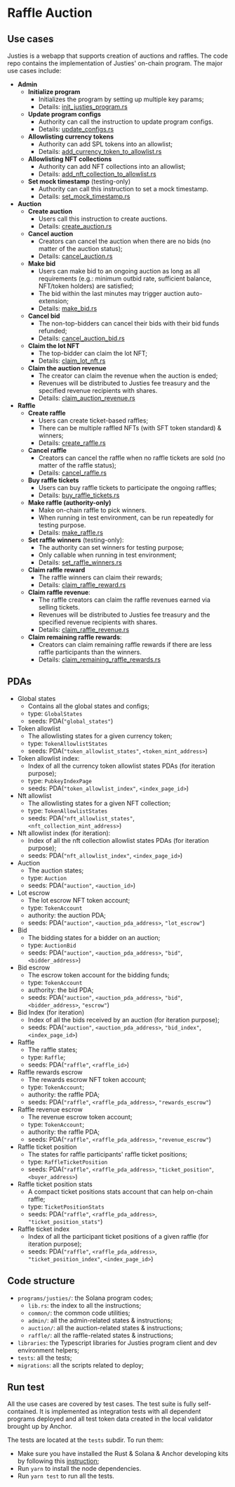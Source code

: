 # Raffle Auction
## Use cases

Justies is a webapp that supports creation of auctions and raffles. The code repo contains the implementation of
Justies' on-chain program. The major use cases include:

* **Admin**
  * **Initialize program**
    * Initializes the program by setting up multiple key params;
    * Details: [init_justies_program.rs](programs/justies/src/admin/init_justies_program.rs)
  * **Update program configs**
    * Authority can call the instruction to update program configs. 
    * Details: [update_configs.rs](programs/justies/src/admin/update_configs.rs)
  * **Allowlisting currency tokens**
    * Authority can add SPL tokens into an allowlist;
    * Details: [add_currency_token_to_allowlist.rs](programs/justies/src/admin/add_currency_token_to_allowlist.rs)
  * **Allowlisting NFT collections**
    * Authority can add NFT collections into an allowlist;
    * Details: [add_nft_collection_to_allowlist.rs](programs/justies/src/admin/add_nft_collection_to_allowlist.rs)
  * **Set mock timestamp** (testing-only)
    * Authority can call this instruction to set a mock timestamp.
    * Details: [set_mock_timestamp.rs](programs/justies/src/admin/set_mock_timestamp.rs)
* **Auction**
  * **Create auction**
    * Users call this instruction to create auctions.
    * Details: [create_auction.rs](programs/justies/src/auction/create_auction.rs)
  * **Cancel auction**
    * Creators can cancel the auction when there are no bids (no matter of the auction status);
    * Details: [cancel_auction.rs](programs/justies/src/auction/cancel_auction.rs)
  * **Make bid**
    * Users can make bid to an ongoing auction as long as all requirements (e.g.: minimum outbid rate,
    sufficient balance, NFT/token holders) are satisfied;
    * The bid within the last minutes may trigger auction auto-extension;
    * Details: [make_bid.rs](programs/justies/src/auction/make_bid.rs)
  * **Cancel bid**
    * The non-top-bidders can cancel their bids with their bid funds refunded;
    * Details: [cancel_auction_bid.rs](programs/justies/src/auction/cancel_auction_bid.rs)
  * **Claim the lot NFT**
    * The top-bidder can claim the lot NFT;
    * Details: [claim_lot_nft.rs](programs/justies/src/auction/claim_lot_nft.rs)
  * **Claim the auction revenue**
    * The creator can claim the revenue when the auction is ended;
    * Revenues will be distributed to Justies fee treasury and the specified revenue recipients with shares.
    * Details: [claim_auction_revenue.rs](programs/justies/src/auction/claim_auction_revenue.rs)
* **Raffle**
  * **Create raffle**
    * Users can create ticket-based raffles;
    * There can be multiple raffled NFTs (with SFT token standard) & winners;
    * Details: [create_raffle.rs](programs/justies/src/raffle/create_raffle.rs)
  * **Cancel raffle**
    * Creators can cancel the raffle when no raffle tickets are sold (no matter of the raffle status);
    * Details: [cancel_raffle.rs](programs/justies/src/raffle/cancel_raffle.rs)
  * **Buy raffle tickets**
    * Users can buy raffle tickets to participate the ongoing raffles;
    * Details: [buy_raffle_tickets.rs](programs/justies/src/raffle/buy_raffle_tickets.rs)
  * **Make raffle (authority-only)**
    * Make on-chain raffle to pick winners.
    * When running in test environment, can be run repeatedly for testing purpose.
    * Details: [make_raffle.rs](programs/justies/src/raffle/make_raffle.rs)
  * **Set raffle winners** (testing-only):
    * The authority can set winners for testing purpose;
    * Only callable when running in test environment;
    * Details: [set_raffle_winners.rs](programs/justies/src/raffle/set_raffle_winners.rs)
  * **Claim raffle reward**
    * The raffle winners can claim their rewards;
    * Details: [claim_raffle_reward.rs](programs/justies/src/raffle/claim_raffle_reward.rs)
  * **Claim raffle revenue**:
    * The raffle creators can claim the raffle revenues earned via selling tickets.
    * Revenues will be distributed to Justies fee treasury and the specified revenue recipients with shares.
    * Details: [claim_raffle_revenue.rs](programs/justies/src/raffle/claim_raffle_revenue.rs)
  * **Claim remaining raffle rewards**:
    * Creators can claim remaining raffle rewards if there are less raffle participants than the winners.
    * Details: [claim_remaining_raffle_rewards.rs](programs/justies/src/raffle/claim_remaining_raffle_rewards.rs)

## PDAs
* Global states
  * Contains all the global states and configs;
  * type: `GlobalStates`
  * seeds: PDA(`"global_states"`)
* Token allowlist
  * The allowlisting states for a given currency token;
  * type: `TokenAllowlistStates`
  * seeds: PDA(`"token_allowlist_states"`, `<token_mint_address>`)
* Token allowlist index:
  * Index of all the currency token allowlist states PDAs (for iteration purpose);
  * type: `PubkeyIndexPage`
  * seeds: PDA(`"token_allowlist_index"`, `<index_page_id>`)
* Nft allowlist
  * The allowlisting states for a given NFT collection;
  * type: `TokenAllowlistStates`
  * seeds: PDA(`"nft_allowlist_states"`, `<nft_collection_mint_address>`)
* Nft allowlist index (for iteration):
  * Index of all the nft collection allowlist states PDAs (for iteration purpose);
  * seeds: PDA(`"nft_allowlist_index"`, `<index_page_id>`)
* Auction
  * The auction states;
  * type: `Auction`
  * seeds: PDA(`"auction"`, `<auction_id>`)
* Lot escrow
  * The lot escrow NFT token account;
  * type: `TokenAccount`
  * authority: the auction PDA;
  * seeds: PDA(`"auction"`, `<auction_pda_address>`, `"lot_escrow"`)
* Bid
  * The bidding states for a bidder on an auction;
  * type: `AuctionBid`
  * seeds: PDA(`"auction"`, `<auction_pda_address>`, `"bid"`, `<bidder_address>`)
* Bid escrow
  * The escrow token account for the bidding funds;
  * type: `TokenAccount`
  * authority: the bid PDA;
  * seeds: PDA(`"auction"`, `<auction_pda_address>`, `"bid"`, `<bidder_address>`, `"escrow"`)
* Bid Index (for iteration)
  * Index of all the bids received by an auction (for iteration purpose);
  * seeds: PDA(`"auction"`, `<auction_pda_address>`, `"bid_index"`, `<index_page_id>`)
* Raffle
  * The raffle states;
  * type: `Raffle`;
  * seeds: PDA(`"raffle"`, `<raffle_id>`)
* Raffle rewards escrow
  * The rewards escrow NFT token account;
  * type: `TokenAccount`;
  * authority: the raffle PDA;
  * seeds: PDA(`"raffle"`, `<raffle_pda_address>`, `"rewards_escrow"`)
* Raffle revenue escrow
  * The revenue escrow token account;
  * type: `TokenAccount`;
  * authority: the raffle PDA;
  * seeds: PDA(`"raffle"`, `<raffle_pda_address>`, `"revenue_escrow"`)
* Raffle ticket position
  * The states for raffle participants' raffle ticket positions;
  * type: `RaffleTicketPosition`
  * seeds: PDA(`"raffle"`, `<raffle_pda_address>`, `"ticket_position"`, `<buyer_address>`)
* Raffle ticket position stats
  * A compact ticket positions stats account that can help on-chain raffle;
  * type: `TicketPositionStats`
  * seeds: PDA(`"raffle"`, `<raffle_pda_address>`, `"ticket_position_stats"`)
* Raffle ticket index
  * Index of all the participant ticket positions of a given raffle (for iteration purpose);
  * seeds: PDA(`"raffle"`, `<raffle_pda_address>`, `"ticket_position_index"`, `<index_page_id>`)

## Code structure
* `programs/justies/`: the Solana program codes;
    * `lib.rs`: the index to all the instructions;
  * `common/`: the common code utilities;
  * `admin/`: all the admin-related states & instructions;
  * `auction/`: all the auction-related states & instructions;
  * `raffle/`: all the raffle-related states & instructions;
* `libraries`: the Typescript libraries for Justies program client and dev environment helpers;
* `tests`: all the tests;
* `migrations`: all the scripts related to deploy;

## Run test

All the use cases are covered by test cases.  The test suite is fully self-contained. It is implemented as integration
tests with all dependent programs deployed and all test token data created in the local validator brought up by Anchor.

The tests are located at the `tests` subdir. To run them:

* Make sure you have installed the Rust & Solana & Anchor developing kits by following this
  [instruction](https://www.anchor-lang.com/docs/installation);
* Run `yarn` to install the node dependencies.
* Run `yarn test` to run all the tests.
